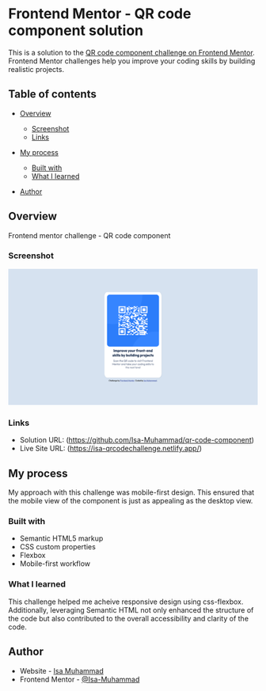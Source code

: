 # Frontend Mentor - QR code component solution

This is a solution to the [QR code component challenge on Frontend Mentor](https://www.frontendmentor.io/challenges/qr-code-component-iux_sIO_H). Frontend Mentor challenges help you improve your coding skills by building realistic projects.

## Table of contents

- [Overview](#overview)
  - [Screenshot](#screenshot)
  - [Links](#links)
- [My process](#my-process)

  - [Built with](#built-with)
  - [What I learned](#what-i-learned)

- [Author](#author)

## Overview

Frontend mentor challenge - QR code component

### Screenshot

![](./images/screenshot.png)

### Links

- Solution URL: (https://github.com/Isa-Muhammad/qr-code-component)
- Live Site URL: (https://isa-qrcodechallenge.netlify.app/)

## My process

My approach with this challenge was mobile-first design. This ensured that the mobile view of the component is just as appealing as the desktop view.

### Built with

- Semantic HTML5 markup
- CSS custom properties
- Flexbox
- Mobile-first workflow

### What I learned

This challenge helped me acheive responsive design using css-flexbox. Additionally, leveraging Semantic HTML not only enhanced the structure of the code but also contributed to the overall accessibility and clarity of the code.

## Author

- Website - [Isa Muhammad](https://isamuhammad.netlify.app/)
- Frontend Mentor - [@Isa-Muhammad](https://www.frontendmentor.io/profile/Isa-Muhammad)
